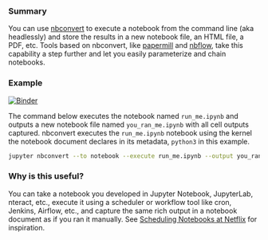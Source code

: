 ### Summary

You can use [nbconvert](https://github.com/jupyter/nbconvert) to execute a notebook from the command line (aka headlessly) and store the results in a new notebook file, an HTML file, a PDF, etc. Tools based on nbconvert, like [papermill](https://github.com/nteract/papermill) and [nbflow](https://github.com/jhamrick/nbflow), take this capability a step further and let you easily parameterize and chain notebooks.

### Example

[![Binder](https://mybinder.org/badge.svg)](https://mybinder.org/v2/gist/parente/67a348b3af9513e512ed700e8f9e5f3c/master?filepath=demo.ipynb)

The command below executes the notebook named `run_me.ipynb` and outputs a new notebook file named `you_ran_me.ipynb` with all cell outputs captured. nbconvert executes the `run_me.ipynb` notebook using the kernel the notebook document declares in its metadata, `python3` in this example.

```bash
jupyter nbconvert --to notebook --execute run_me.ipynb --output you_ran_me
```

### Why is this useful?

You can take a notebook you developed in Jupyter Notebook, JupyterLab, nteract, etc., execute it using a scheduler or workflow tool like cron, Jenkins, Airflow, etc., and capture the same rich output in a notebook document as if you ran it manually. See [Scheduling Notebooks at Netflix](https://medium.com/netflix-techblog/scheduling-notebooks-348e6c14cfd6) for inspiration.